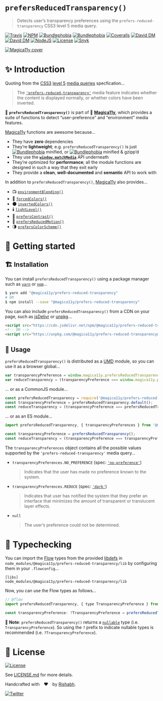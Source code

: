 `prefersReducedTransparency()`
==============================
> Detects user’s transparency preferences using the `prefers-reduced-transparency` CSS3 level 5 media query.

[![Travis](https://img.shields.io/travis/com/magica11y/prefers-reduced-transparency.svg?style=for-the-badge)](https://travis-ci.com/magica11y/prefers-reduced-transparency)
[![NPM](https://img.shields.io/npm/v/@magica11y/prefers-reduced-transparency.svg?style=for-the-badge "NPM")](https://www.npmjs.com/package/@magica11y/prefers-reduced-transparency)
[![Bundlephobia](https://img.shields.io/bundlephobia/min/@magica11y/prefers-reduced-transparency.svg?style=for-the-badge "Bundle size (minified)")](https://bundlephobia.com/result?p=@magica11y/prefers-reduced-transparency)
[![Bundlephobia](https://img.shields.io/bundlephobia/minzip/@magica11y/prefers-reduced-transparency.svg?style=for-the-badge "Bundle size (minified+gzipped)")](https://bundlephobia.com/result?p=@magica11y/prefers-reduced-transparency)
[![Coveralls](https://img.shields.io/coveralls/github/magica11y/prefers-reduced-transparency.svg?style=for-the-badge "Test coverage status")](https://coveralls.io/github/magica11y/prefers-reduced-transparency)
[![David DM](https://img.shields.io/david/magica11y/prefers-reduced-transparency.svg?style=for-the-badge "Dependencies")](https://david-dm.org/magica11y/prefers-reduced-transparency)
[![David DM](https://img.shields.io/david/dev/magica11y/prefers-reduced-transparency.svg?style=for-the-badge "Dev Dependencies")](https://david-dm.org/magica11y/prefers-reduced-transparency?type=dev)
[![NodeJS](https://img.shields.io/node/v/@magica11y/prefers-reduced-transparency.svg?style=for-the-badge "Node engine")](https://www.npmjs.com/package/@magica11y/prefers-reduced-transparency)
[![License](https://img.shields.io/github/license/magica11y/prefers-reduced-transparency.svg?style=for-the-badge "MIT license")](LICENSE.md)
[![Snyk](https://img.shields.io/snyk/vulnerabilities/github/magica11y/prefers-reduced-transparency?style=for-the-badge "Snyk vulnerabilities status")](https://snyk.io/test/github/magica11y/prefers-reduced-transparency?targetFile=package.json)

[![Magica11y cover](https://cdn.jsdelivr.net/gh/magica11y/cauldron@1.0.11/assets/Magica11y-cover.jpg "Magica11y cover")](https://magica11y.github.io)


# :sparkles: Introduction

Quoting from the [CSS3](https://developer.mozilla.org/en-US/docs/Web/CSS/CSS3) [level 5](https://drafts.csswg.org/mediaqueries-5)
[media queries](https://developer.mozilla.org/en-US/docs/Web/CSS/Media_Queries) specfication…

> The [`'prefers-reduced-transparency'`](https://drafts.csswg.org/mediaqueries-5/#prefers-reduced-transparency) media feature
> indicates whether the content is displayed normally, or whether colors have been inverted.

:high_brightness: **`prefersReducedTransparency()`** is part of :crystal_ball: [**Magica11y**](https://magica11y.github.io),
which provides a suite of functions to detect “user-preference” and “environment” media features.

[Magica11y](https://magica11y.github.io) functions are awesome because…
  * They have **zero** dependencies
  * They’re **lightweight**; e.g. `prefersReducedTransparency()` is just [![Bundlephobia](https://img.shields.io/bundlephobia/min/@magica11y/prefers-reduced-transparency.svg?style=flat-square&label "Bundle size (minified)")](https://bundlephobia.com/result?p=@magica11y/prefers-reduced-transparency) minified, or [![Bundlephobia](https://img.shields.io/bundlephobia/minzip/@magica11y/prefers-reduced-transparency.svg?style=flat-square&label "Bundle size (minified+gzipped)")](https://bundlephobia.com/result?p=@magica11y/prefers-reduced-transparency) minified & gzipp’d
  * They use the **[`window.matchMedia`](https://developer.mozilla.org/docs/Web/API/Window/matchMedia)** API underneath
  * They’re optimized for **performance**; all the module functions are designed in such a way that they exit early
  * They provide a **clean**, **well-documented** and **semantic** API to work with

In addition to `prefersReducedTransparency()`, [Magica11y](https://magica11y.github.io) also provides…

  * :tv: [`environmentBlending()`](https://github.com/magica11y/environment-blending)
  * :art: [`forcedColors()`](https://github.com/magica11y/forced-colors)
  * :new_moon: [`invertedColors()`](https://github.com/magica11y/inverted-colors)
  * :candle: [`lightLevel()`](https://github.com/magica11y/light-level)
  * :high_brightness: [`prefersContrast()`](https://github.com/magica11y/prefers-contrast)
  * :roller_coaster: [`prefersReducedMotion()`](https://github.com/magica11y/prefers-reduced-motion)
  * :last_quarter_moon: [`prefersColorScheme()`](https://github.com/magica11y/prefers-color-scheme)

# :rocket: Getting started

## :building_construction: Installation

You can install `prefersReducedTransparency()` using a package manager such as [`yarn`](https://yarnpkg.com/en/package/@magica11y/prefers-reduced-transparency) or [`npm`](https://www.npmjs.com/package/@magica11y/prefers-reduced-transparency)…

```sh
$ yarn add "@magica11y/prefers-reduced-transparency"
# OR
$ npm install --save "@magica11y/prefers-reduced-transparency"
```

You can also include `prefersReducedTransparency()` from a CDN on your page, such as [jsDelivr](https://www.jsdelivr.com/package/npm/@magica11y/prefers-reduced-transparency) or [unpkg](https://unpkg.com/@magica11y/prefers-reduced-transparency)…

```html
<script src="https://cdn.jsdelivr.net/npm/@magica11y/prefers-reduced-transparency@latest/dist/magica11y.prefersReducedTransparency.min.js"></script>
<!-- OR -->
<script src="https://unpkg.com/@magica11y/prefers-reduced-transparency@latest/dist/magica11y.prefersReducedTransparency.js"></script>
```

## :game_die: Usage

`prefersReducedTransparency()` is distributed as a [UMD](https://github.com/umdjs/umd) module, so you can use it as a browser global…

```js
var transparencyPreference = window.magica11y.prefersReducedTransparency.default();
var reduceTransparency = (transparencyPreference === window.magica11y.prefersReducedTransparency.transparencyPreferences.DARK);
```

… or as a CommonJS module…

```js
const prefersReducedTransparency = require('@magica11y/prefers-reduced-transparency');
const transparencyPreference = prefersReducedTransparency.default();
const reduceTransparency = (transparencyPreference === prefersReducedTransparency.transparencyPreferences.REDUCE);
```

… or as an ES module…

```js
import prefersReducedTransparency, { transparencyPreferences } from '@magica11y/prefersReducedTransparency';

const transparencyPreference = prefersReducedTransparency();
const reduceTransparency = (transparencyPreference === transparencyPreferences.REDUCE);
```

The `transparencyPreferences` object contains all the possible values supported by the `'prefers-reduced-transparency'` media query…

* `transparencyPreferences.NO_PREFERENCE` (spec: [`'no-preference'`](https://drafts.csswg.org/mediaqueries-5/#valdef-media-prefers-reduced-transparency-no-preference))
  > Indicates that the user has made no preference known to the system.
* `transparencyPreferences.REDUCE` (spec: [`'dark'`](https://drafts.csswg.org/mediaqueries-5/#valdef-media-prefers-reduced-transparency-reduce))
  > Indicates that user has notified the system that they prefer an interface that minimizes the amount of transparent or translucent layer effects.
* `null`
  > The user’s preference could not be determined.


# :checkered_flag: Typechecking

You can import the [Flow](https://flow.org) types from the provided [libdefs](https://flow.org/en/docs/libdefs)
in `node_modules/@magica11y/prefers-reduced-transparency/lib` by configuring them in your `.flowconfig`…

```
[libs]
node_modules/@magica11y/prefers-reduced-transparency/lib
```

Now, you can use the Flow types as follows…

```js
// @flow
import prefersReducedTransparency, { type TransparencyPreference } from '@magica11y/prefers-reduced-transparency';

const transparencyPreference: ?TransparencyPreference = prefersReducedTransparency();
```

:tophat: **Note**: `prefersReducedTransparency()` returns a [`nullable`](https://flow.org/en/docs/types/primitives/#toc-null-and-void)
type (i.e. `TransparencyPreference`). So using the `?` prefix to indicate nullable types is recommended (i.e. `?TransparencyPreference`).


# :scroll: License

[![License](https://img.shields.io/github/license/magica11y/magica11y.svg?style=for-the-badge "MIT license")](LICENSE.md)

See [LICENSE.md](LICENSE.md) for more details.

Handcrafted with :heart: by [Rishabh](https://rishabh.ink).

[![Twitter](https://img.shields.io/twitter/follow/rishabh_ink.svg?style=social)](https://twitter.com/rishabh_ink)
